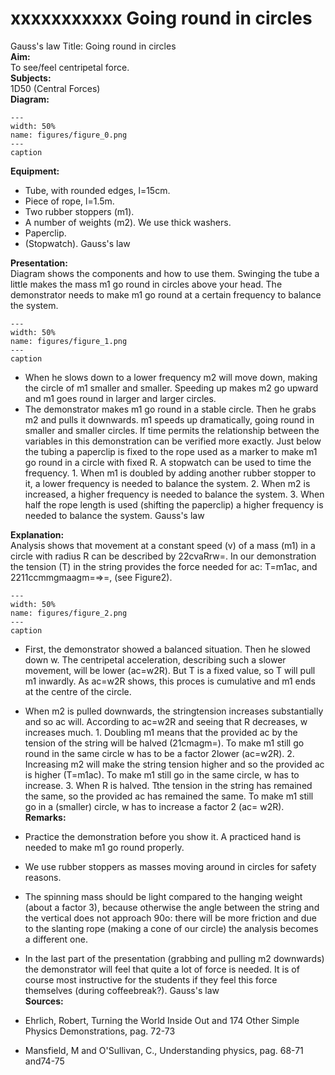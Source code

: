 # xxxxxxxxxxx Going round in circles 
 Gauss's law Title: Going round in circles    
<b> Aim: </b>  
 To see/feel centripetal force.    
<b> Subjects: </b>  
 1D50 (Central Forces)   
<b> Diagram: </b>  
   
```{figure} figures/figure_0.png  
---  
width: 50%  
name: figures/figure_0.png  
---  
caption  
``` 
      
<b> Equipment: </b>  
 
 *  Tube, with rounded edges, l=15cm. 
 *  Piece of rope, l=1.5m. 
 *  Two rubber stoppers (m1). 
 *  A number of weights (m2). We use thick washers. 
 *  Paperclip. 
 *  (Stopwatch). Gauss's law
    
<b> Presentation: </b>  
 Diagram shows the components and how to use them. Swinging the tube a little makes the mass m1 go round in circles above your head. The demonstrator needs to make m1 go round at a certain frequency to balance the system.     
```{figure} figures/figure_1.png  
---  
width: 50%  
name: figures/figure_1.png  
---  
caption  
``` 
 
 *  When he slows down to a lower frequency m2 will move down, making the circle of m1 smaller and smaller. Speeding up makes m2 go upward and m1 goes round in larger and larger circles. 
 *  The demonstrator makes m1 go round in a stable circle. Then he grabs m2 and pulls it downwards. m1 speeds up dramatically, going round in smaller and smaller circles. If time permits the relationship between the variables in this demonstration can be verified more exactly. Just below the tubing a paperclip is fixed to the rope used as a marker to make m1 go round in a circle with fixed R. A stopwatch can be used to time the frequency. 1. When m1 is doubled by adding another rubber stopper to it, a lower frequency is needed to balance the system. 2. When m2 is increased, a higher frequency is needed to balance the system. 3. When half the rope length is used (shifting the paperclip) a higher frequency is needed to balance the system. Gauss's law
    
<b> Explanation: </b>  
 Analysis shows that movement at a constant speed (v) of a mass (m1) in a circle with radius R can be described by 22cvaRrw=. In our demonstration the tension (T) in the string provides the force needed for ac: T=m1ac, and 2211ccmmgmaagm=⇒=, (see Figure2).    
```{figure} figures/figure_2.png  
---  
width: 50%  
name: figures/figure_2.png  
---  
caption  
``` 
 
 *  First, the demonstrator showed a balanced situation. Then he slowed down w. The centripetal acceleration, describing such a slower movement, will be lower (ac=w2R). But T is a fixed value, so T will pull m1 inwardly. As ac=w2R shows, this proces is cumulative and m1 ends at the centre of the circle. 
 *  When m2 is pulled downwards, the stringtension increases substantially and so ac will. According to ac=w2R and seeing that R decreases, w increases much. 1. Doubling m1 means that the provided ac by the tension of the string will be halved (21cmagm=). To make m1 still go round in the same circle w has to be a factor 2lower (ac=w2R). 2. Increasing m2 will make the string tension higher and so the provided ac is higher (T=m1ac). To make m1 still go in the same circle, w has to increase. 3. When R is halved. Tthe tension in the string has remained the same, so the provided ac has remained the same. To make m1 still go in a (smaller) circle, w has to increase a factor 2 (ac=
w2R).    
<b> Remarks: </b>  
 
 *  Practice the demonstration before you show it. A practiced hand is needed to make m1 go round properly. 
 *  We use rubber stoppers as masses moving around in circles for safety reasons. 
 *  The spinning mass should be light compared to the hanging weight (about a factor 3), because otherwise the angle between the string and the vertical does not approach 90o: there will be more friction and due to the slanting rope (making a cone of our circle) the analysis becomes a different one. 
 *  In the last part of the presentation (grabbing and pulling m2 downwards) the demonstrator will feel that quite a lot of force is needed. It is of course most instructive for the students if they feel this force themselves (during coffeebreak?).
 Gauss's law     
<b> Sources: </b>  
 
 *  Ehrlich, Robert, Turning the World Inside Out and 174 Other Simple Physics Demonstrations, pag. 72-73 
 *  Mansfield, M and O'Sullivan, C., Understanding physics, pag. 68-71 and74-75
  
